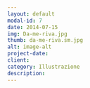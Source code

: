 ```yaml
---
layout: default
modal-id: 7
date: 2014-07-15
img: Da-me-riva.jpg
thumb: da-me-riva.sm.jpg
alt: image-alt
project-date: 
client: 
category: Illustrazione
description:
---
```

